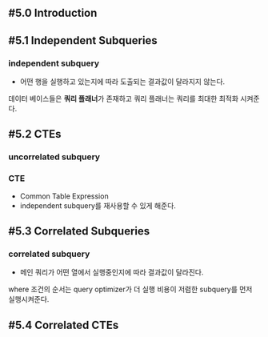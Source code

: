## #5.0 Introduction

## #5.1 Independent Subqueries

### independent subquery
- 어떤 행을 실행하고 있는지에 따라 도출되는 결과값이 달라지지 않는다.

데이터 베이스들은 **쿼리 플래너**가 존재하고 쿼리 플래너는 쿼리를 최대한 최적화 시켜준다.

## #5.2 CTEs

### uncorrelated subquery

### CTE
- Common Table Expression
- independent subquery를 재사용할 수 있게 해준다.

## #5.3 Correlated Subqueries

### correlated subquery
- 메인 쿼리가 어떤 열에서 실행중인지에 따라 결과값이 달라진다.

where 조건의 순서는 query optimizer가 더 실행 비용이 저렴한 subquery를 먼저 실행시켜준다.

## #5.4 Correlated CTEs
